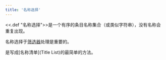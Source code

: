 ```yaml
---
title: '名称选择'
---
```


<<.def "名称选择">>是一个有序的条目名称集合（或类似字符串），没有名称会重复出现。

名称选择于[筛选器](Filters)处理是重要的。

是写成[名称清单](Title List)的最简单的方法。
